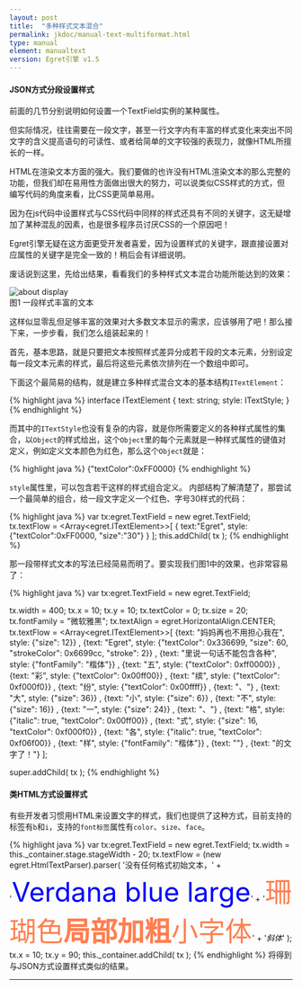 ```yaml
---
layout: post
title:  "多种样式文本混合"
permalink: jkdoc/manual-text-multiformat.html
type: manual
element: manualtext
version: Egret引擎 v1.5
---
```


#### JSON方式分段设置样式
前面的几节分别说明如何设置一个TextField实例的某种属性。
    
但实际情况，往往需要在一段文字，甚至一行文字内有丰富的样式变化来突出不同文字的含义提高语句的可读性、或者给简单的文字较强的表现力，就像HTML所擅长的一样。
   
HTML在渲染文本方面的强大。我们要做的也许没有HTML渲染文本的那么完整的功能，但我们却在易用性方面做出很大的努力，可以说类似CSS样式的方式，但编写代码的角度来看，比CSS更简单易用。
     
因为在js代码中设置样式与CSS代码中同样的样式还具有不同的关键字，这无疑增加了某种混乱的因素，也是很多程序员讨厌CSS的一个原因吧！
   
Egret引擎无疑在这方面更受开发者喜爱，因为设置样式的关键字，跟直接设置对应属性的关键字是完全一致的！稍后会有详细说明。

废话说到这里，先给出结果，看看我们的多种样式文本混合功能所能达到的效果：
    
![about display]({{site.baseurl}}/assets/img-jk/manual-text-multiformat.jpg)     
图1 一段样式丰富的文本
    
这样似显零乱但足够丰富的效果对大多数文本显示的需求，应该够用了吧！那么接下来，一步步看，我们怎么组装起来的！
   

首先，基本思路，就是只要把文本按照样式差异分成若干段的文本元素，分别设定每一段文本元素的样式，最后将这些元素依次排列在一个数组中即可。
   
下面这个最简易的结构，就是建立多种样式混合文本的基本结构`ITextElement`：
     
{% highlight java %}
interface ITextElement {
    text: string;
    style: ITextStyle;
}
{% endhighlight %}
    
    
而其中的`ITextStyle`也没有复杂的内容，就是你所需要定义的各种样式属性的集合，以`Object`的样式给出，这个`Object`里的每个元素就是一种样式属性的键值对定义，例如定义文本颜色为红色，那么这个`Object`就是：
     
{% highlight java %}
{"textColor":0xFF0000}
{% endhighlight %}
    
`style`属性里，可以包含若干这样的样式组合定义。
内部结构了解清楚了，那尝试一个最简单的组合，给一段文字定义一个红色、字号30样式的代码：
     
{% highlight java %}
var tx:egret.TextField = new egret.TextField;
tx.textFlow = <Array<egret.ITextElement>>[ 
    { text:"Egret", style:{"textColor":0xFF0000, "size":"30"} }
];
this.addChild( tx );
{% endhighlight %}
    
那一段带样式文本的写法已经简易而明了。要实现我们图1中的效果，也非常容易了：    
    
{% highlight java %}
var tx:egret.TextField = new egret.TextField;

tx.width = 400;
tx.x = 10;
tx.y = 10;
tx.textColor = 0;
tx.size = 20;
tx.fontFamily = "微软雅黑";
tx.textAlign = egret.HorizontalAlign.CENTER;
tx.textFlow = <Array<egret.ITextElement>>[
	{text: "妈妈再也不用担心我在", style: {"size": 12}}
	, {text: "Egret", style: {"textColor": 0x336699, "size": 60, "strokeColor": 0x6699cc, "stroke": 2}}
	, {text: "里说一句话不能包含各种", style: {"fontFamily": "楷体"}}
	, {text: "五", style: {"textColor": 0xff0000}}
	, {text: "彩", style: {"textColor": 0x00ff00}}
	, {text: "缤", style: {"textColor": 0xf000f0}}
	, {text: "纷", style: {"textColor": 0x00ffff}}
	, {text: "、"}
	, {text: "大", style: {"size": 36}}
	, {text: "小", style: {"size": 6}}
	, {text: "不", style: {"size": 16}}
	, {text: "一", style: {"size": 24}}
	, {text: "、"}
	, {text: "格", style: {"italic": true, "textColor": 0x00ff00}}
	, {text: "式", style: {"size": 16, "textColor": 0xf000f0}}
	, {text: "各", style: {"italic": true, "textColor": 0xf06f00}}
	, {text: "样", style: {"fontFamily": "楷体"}}
	, {text: ""}
	, {text: "的文字了！"}
];

super.addChild( tx );
{% endhighlight %}
     

#### 类HTML方式设置样式     
有些开发者习惯用HTML来设置文字的样式，我们也提供了这种方式，目前支持的标签有`b`和`i`，支持的`font标签`属性有`color`、`size`、`face`。

{% highlight java %}
var tx:egret.TextField = new egret.TextField;
tx.width = this._container.stage.stageWidth - 20;
tx.textFlow = (new egret.HtmlTextParser).parser(
    '没有任何格式初始文本，' +
    '<font color="#0000ff" size="30" fontFamily="Verdana">Verdana blue large</font>' +
    '<font color="#ff7f50" size="10">珊瑚色<b>局部加粗</b>小字体</font>' +
    '<i>斜体</i>'
);
tx.x = 10;
tx.y = 90;
this._container.addChild( tx );
{% endhighlight %}
将得到与JSON方式设置样式类似的结果。
     
-----
